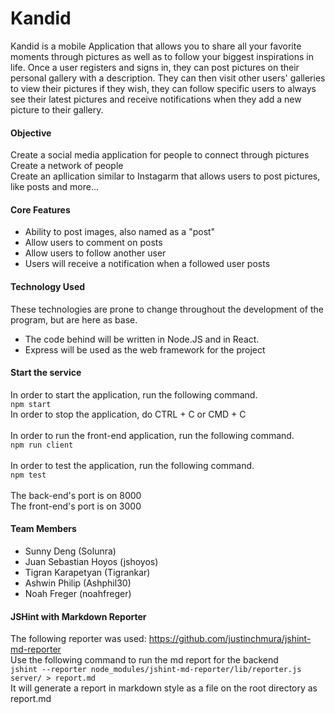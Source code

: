 ﻿# Kandid
 Kandid is a mobile Application that allows you to share all your favorite moments through pictures as well as to follow your biggest inspirations in life. Once a user registers and signs in, they can post
 pictures on their personal gallery with a description. They can then visit other users' galleries to view their pictures if they wish, they can follow specific users to always see their latest pictures
 and receive notifications when they add a new picture to their gallery.
  
#### Objective
 Create a social media application for people to connect through pictures
 Create a network of people <br>
 Create an apllication similar to Instagarm that allows users to post pictures, like posts and more...
 
#### Core Features
 * Ability to post images, also named as a "post"
 * Allow users to comment on posts
 * Allow users to follow another user
 * Users will receive a notification when a followed user posts
 
 #### Technology Used
 These technologies are prone to change throughout the development of the program, but are here as base.
  * The code behind will be written in Node.JS and in React.
  * Express will be used as the web framework for the project
  
 #### Start the service
 In order to start the application, run the following command. <br/>
 ``
    npm start
 ``<br/>
 In order to stop the application, do CTRL + C or CMD + C <br/><br/>
 In order to run the front-end application, run the following command. <br/>
 ``
    npm run client
 ``<br/><br/>
 In order to test the application, run the following command. <br/>
  ``
    npm test
  ``<br/><br/>
  The back-end's port is on 8000 <br/>
  The front-end's port is on 3000
 #### Team Members
  * Sunny Deng (Solunra)
  * Juan Sebastian Hoyos (jshoyos)
  * Tigran Karapetyan (Tigrankar)
  * Ashwin Philip (Ashphil30)
  * Noah Freger (noahfreger)
 #### JSHint with Markdown Reporter
   The following reporter was used: https://github.com/justinchmura/jshint-md-reporter <br/>
   Use the following command to run the md report for the backend <br/>
     ``
        jshint --reporter node_modules/jshint-md-reporter/lib/reporter.js server/ > report.md
     ``<br/>
   It will generate a report in markdown style as a file on the root directory as report.md


